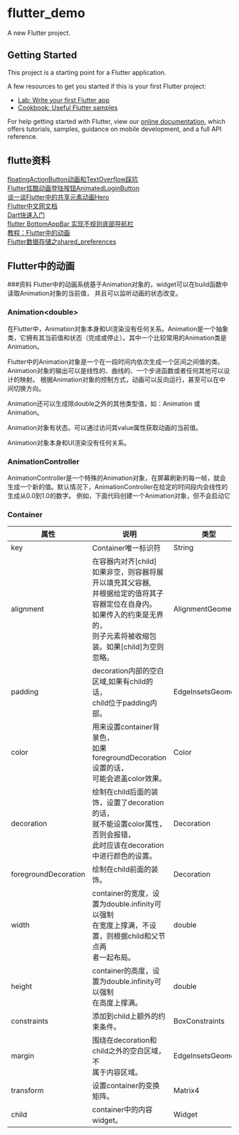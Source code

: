 # flutter_demo

A new Flutter project.

## Getting Started

This project is a starting point for a Flutter application.

A few resources to get you started if this is your first Flutter project:

- [Lab: Write your first Flutter app](https://flutter.dev/docs/get-started/codelab)
- [Cookbook: Useful Flutter samples](https://flutter.dev/docs/cookbook)

For help getting started with Flutter, view our
[online documentation](https://flutter.dev/docs), which offers tutorials,
samples, guidance on mobile development, and a full API reference.

## flutte资料  

[floatingActionButton动画和TextOverflow踩坑](https://blog.csdn.net/qq_41912380/article/details/97612904)  
[Flutter炫酷动画登陆按钮AnimatedLoginButton](https://blog.csdn.net/baoolong/article/details/86534154)  
[谈一谈Flutter中的共享元素动画Hero](https://juejin.im/post/5bcd72aaf265da0a8e6dbe92)  
[Flutter中文网文档](https://flutterchina.club/docs/)  
[Dart快速入门](http://dart.goodev.org/guides/get-started)    
[flutter BottomAppBar 实现不规则底部导航栏](https://blog.csdn.net/zl18603543572/article/details/94876972)  
[教程：Flutter中的动画](https://flutterchina.club/tutorials/animation/)  
[Flutter数据存储之shared_preferences](https://www.jianshu.com/p/735b5684e900)

## Flutter中的动画  

###资料
Flutter中的动画系统基于Animation对象的，widget可以在build函数中读取Animation对象的当前值， 并且可以监听动画的状态改变。  
### Animation\<double>  
在Flutter中，Animation对象本身和UI渲染没有任何关系。Animation是一个抽象类，它拥有其当前值和状态（完成或停止）。其中一个比较常用的Animation类是Animation<double>。

Flutter中的Animation对象是一个在一段时间内依次生成一个区间之间值的类。Animation对象的输出可以是线性的、曲线的、一个步进函数或者任何其他可以设计的映射。 根据Animation对象的控制方式，动画可以反向运行，甚至可以在中间切换方向。

Animation还可以生成除double之外的其他类型值，如：Animation<Color> 或 Animation<Size>。

Animation对象有状态。可以通过访问其value属性获取动画的当前值。

Animation对象本身和UI渲染没有任何关系。  

### AnimationController  
AnimationController是一个特殊的Animation对象，在屏幕刷新的每一帧，就会生成一个新的值。默认情况下，AnimationController在给定的时间段内会线性的生成从0.0到1.0的数字。 例如，下面代码创建一个Animation对象，但不会启动它  

### Container  

|属性|说明|类型|
|---|---|---|
|key|Container唯一标识符|String|
|alignment|在容器内对齐[child]<br/>如果非空，则容器将展开以填充其父容器,<br/>并根据给定的值将其子容器定位在自身内。<br/>如果传入的约束是无界的，<br/>则子元素将被收缩包装。如果[child]为空则忽略。|AlignmentGeometry|
|padding|decoration内部的空白区域,如果有child的话，<br/>child位于padding内部。|EdgeInsetsGeometry|
|color|用来设置container背景色，<br/>如果foregroundDecoration设置的话，<br/>可能会遮盖color效果。|Color|
|decoration|绘制在child后面的装饰，设置了decoration的话，<br/>就不能设置color属性，否则会报错，<br/>此时应该在decoration中进行颜色的设置。|Decoration|
|foregroundDecoration|绘制在child前面的装饰。|Decoration|
|width|container的宽度，设置为double.infinity可以强制<br/>在宽度上撑满，不设置，则根据child和父节点两<br/>者一起布局。|double|
|height|container的高度，设置为double.infinity可以强制<br/>在高度上撑满。|double|
|constraints|添加到child上额外的约束条件。|BoxConstraints|
|margin|围绕在decoration和child之外的空白区域，不<br/>属于内容区域。|EdgeInsetsGeometry|
|transform|设置container的变换矩阵。|Matrix4|
|child|container中的内容widget。|Widget|


